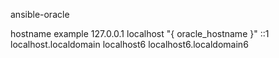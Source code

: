 ansible-oracle

hostname example
127.0.0.1   localhost "{ oracle_hostname }"
::1         localhost.localdomain localhost6 localhost6.localdomain6

